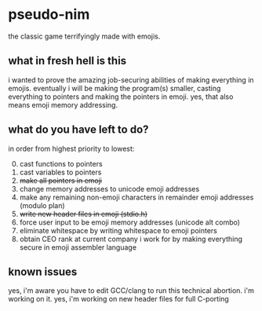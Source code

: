 # pseudo-nim
the classic game terrifyingly made with emojis.

## what in fresh hell is this
i wanted to prove the amazing job-securing abilities of making everything in emojis. eventually i will be making the program(s) smaller, casting everything to pointers and making the pointers in emoji.
yes, that also means emoji memory addressing.

## what do you have left to do?
in order from highest priority to lowest:

0. cast functions to pointers
1. cast variables to pointers
2. ~~make all pointers in emoji~~
3. change memory addresses to unicode emoji addresses
4. make any remaining non-emoji characters in remainder emoji addresses (modulo plan)
5. ~~write new header files in emoji (stdio.h)~~
6. force user input to be emoji memory addresses (unicode alt combo)
7. eliminate whitespace by writing whitespace to emoji pointers
8. obtain CEO rank at current company i work for by making everything secure in emoji assembler language

## known issues
yes, i'm aware you have to edit GCC/clang to run this technical abortion. i'm working on it.
yes, i'm working on new header files for full C-porting
